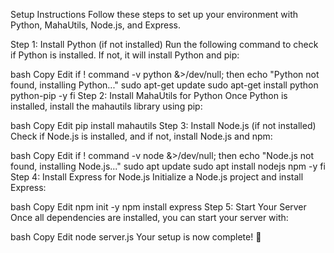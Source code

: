Setup Instructions
Follow these steps to set up your environment with Python, MahaUtils, Node.js, and Express.

Step 1: Install Python (if not installed)
Run the following command to check if Python is installed. If not, it will install Python and pip:

bash
Copy
Edit
if ! command -v python &>/dev/null; then
    echo "Python not found, installing Python..."
    sudo apt-get update
    sudo apt-get install python python-pip -y
fi
Step 2: Install MahaUtils for Python
Once Python is installed, install the mahautils library using pip:

bash
Copy
Edit
pip install mahautils
Step 3: Install Node.js (if not installed)
Check if Node.js is installed, and if not, install Node.js and npm:

bash
Copy
Edit
if ! command -v node &>/dev/null; then
    echo "Node.js not found, installing Node.js..."
    sudo apt update
    sudo apt install nodejs npm -y
fi
Step 4: Install Express for Node.js
Initialize a Node.js project and install Express:

bash
Copy
Edit
npm init -y
npm install express
Step 5: Start Your Server
Once all dependencies are installed, you can start your server with:

bash
Copy
Edit
node server.js
Your setup is now complete! 🚀
